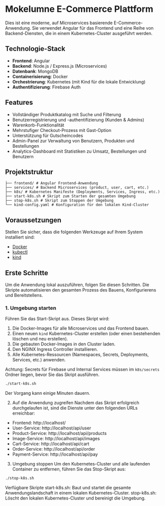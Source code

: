 # Mokelumne E-Commerce Plattform

Dies ist eine moderne, auf Microservices basierende E-Commerce-Anwendung. Sie verwendet Angular für das Frontend und eine Reihe von Backend-Diensten, die in einem Kubernetes-Cluster ausgeführt werden.

## Technologie-Stack

- **Frontend**: Angular
- **Backend**: Node.js / Express.js (Microservices)
- **Datenbank**: MongoDB
- **Containerisierung**: Docker
- **Orchestrierung**: Kubernetes (mit Kind für die lokale Entwicklung)
- **Authentifizierung**: Firebase Auth

## Features

- Vollständiger Produktkatalog mit Suche und Filterung
- Benutzerregistrierung und -authentifizierung (Kunden & Admins)
- Warenkorb-Funktionalität
- Mehrstufiger Checkout-Prozess mit Gast-Option
- Unterstützung für Gutscheincodes
- Admin-Panel zur Verwaltung von Benutzern, Produkten und Bestellungen
- Analytics-Dashboard mit Statistiken zu Umsatz, Bestellungen und Benutzern

## Projektstruktur

    ├── frontend/ # Angular Frontend-Anwendung 
    ├── services/ # Backend Microservices (product, user, cart, etc.) 
    ├── k8s/ # Kubernetes Manifeste (Deployments, Services, Ingress, etc.) 
    ├── start-k8s.sh # Skript zum Starten der gesamten Umgebung 
    ├── stop-k8s.sh # Skript zum Stoppen der Umgebung 
    └── kind-config.yaml # Konfiguration für den lokalen Kind-Cluster

## Voraussetzungen

Stellen Sie sicher, dass die folgenden Werkzeuge auf Ihrem System installiert sind:

- [Docker](https://www.docker.com/get-started)
- [kubectl](https://kubernetes.io/docs/tasks/tools/install-kubectl-macos/)
- [kind](https://kind.sigs.k8s.io/docs/user/quick-start/#installation)

## Erste Schritte

Um die Anwendung lokal auszuführen, folgen Sie diesen Schritten. Die Skripte automatisieren den gesamten Prozess des Bauens, Konfigurierens und Bereitstellens.

### 1. Umgebung starten

Führen Sie das Start-Skript aus. Dieses Skript wird:
1.  Die Docker-Images für alle Microservices und das Frontend bauen.
2.  Einen neuen `kind` Kubernetes-Cluster erstellen (oder einen bestehenden löschen und neu erstellen).
3.  Die gebauten Docker-Images in den Cluster laden.
4.  Den NGINX Ingress Controller installieren.
5.  Alle Kubernetes-Ressourcen (Namespaces, Secrets, Deployments, Services, etc.) anwenden.

Achtung: Secrets für Firebase und Internal Services müssen im `k8s/secrets` Ordner liegen, bevor Sie das Skript ausführen.

```bash
./start-k8s.sh
```

Der Vorgang kann einige Minuten dauern.

2. Auf die Anwendung zugreifen
Nachdem das Skript erfolgreich durchgelaufen ist, sind die Dienste unter den folgenden URLs erreichbar:


- Frontend: http://localhost/
- User-Service: http://localhost/api/user
- Product-Service: http://localhost/api/products
- Image-Service: http://localhost/api/images
- Cart-Service: http://localhost/api/cart
- Order-Service: http://localhost/api/order
- Payment-Service: http://localhost/api/pay

3. Umgebung stoppen
Um den Kubernetes-Cluster und alle laufenden Container zu entfernen, führen Sie das Stop-Skript aus:

```bash
./stop-k8s.sh
```

Verfügbare Skripte
start-k8s.sh: Baut und startet die gesamte Anwendungslandschaft in einem lokalen Kubernetes-Cluster.
stop-k8s.sh: Löscht den lokalen Kubernetes-Cluster und bereinigt die Umgebung.
